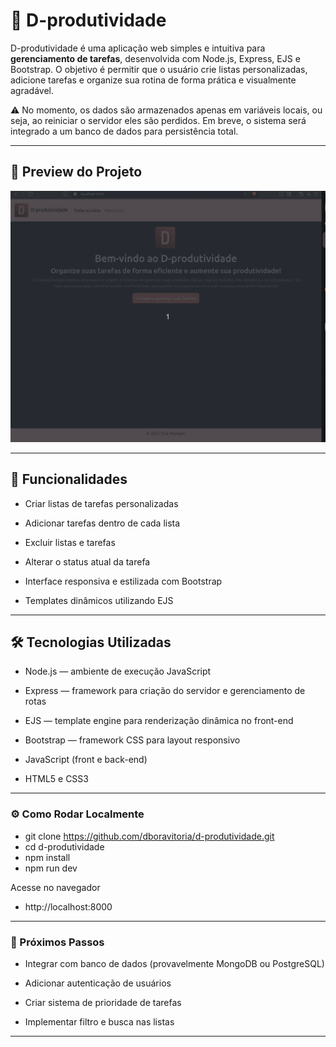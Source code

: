 # 📌 D-produtividade

D-produtividade é uma aplicação web simples e intuitiva para **gerenciamento de tarefas**, desenvolvida com Node.js, Express, EJS e Bootstrap. O objetivo é permitir que o usuário crie listas personalizadas, adicione tarefas e organize sua rotina de forma prática e visualmente agradável.

⚠️ No momento, os dados são armazenados apenas em variáveis locais, ou seja, ao reiniciar o servidor eles são perdidos.
Em breve, o sistema será integrado a um banco de dados para persistência total.

---

## 📸 Preview do Projeto

![Demonstração do projeto](public/preview.gif)




---


## 🚀 Funcionalidades

 - Criar listas de tarefas personalizadas

 - Adicionar tarefas dentro de cada lista

 - Excluir listas e tarefas

 - Alterar o status atual da tarefa

 - Interface responsiva e estilizada com Bootstrap

 - Templates dinâmicos utilizando EJS

---

## 🛠 Tecnologias Utilizadas

 - Node.js — ambiente de execução JavaScript

 - Express — framework para criação do servidor e gerenciamento de rotas

 - EJS — template engine para renderização dinâmica no front-end

 - Bootstrap — framework CSS para layout responsivo

 - JavaScript (front e back-end)

 - HTML5 e CSS3

---

### ⚙️ Como Rodar Localmente

- git clone https://github.com/dboravitoria/d-produtividade.git
- cd d-produtividade
- npm install
- npm run dev

Acesse no navegador
- http://localhost:8000


---

### 📌 Próximos Passos

- Integrar com banco de dados (provavelmente MongoDB ou PostgreSQL)

- Adicionar autenticação de usuários

- Criar sistema de prioridade de tarefas

- Implementar filtro e busca nas listas

---
